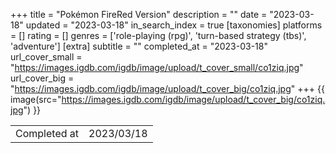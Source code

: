 +++
title = "Pokémon FireRed Version"
description = ""
date = "2023-03-18"
updated = "2023-03-18"
in_search_index = true
[taxonomies]
platforms = []
rating = []
genres = ['role-playing (rpg)', 'turn-based strategy (tbs)', 'adventure']
[extra]
subtitle = ""
completed_at = "2023-03-18"
url_cover_small = "https://images.igdb.com/igdb/image/upload/t_cover_small/co1ziq.jpg"
url_cover_big = "https://images.igdb.com/igdb/image/upload/t_cover_big/co1ziq.jpg"
+++
{{ image(src="https://images.igdb.com/igdb/image/upload/t_cover_big/co1ziq.jpg") }}

|              |            |
| ------------ | ---------- |
| Completed at | 2023/03/18 |


